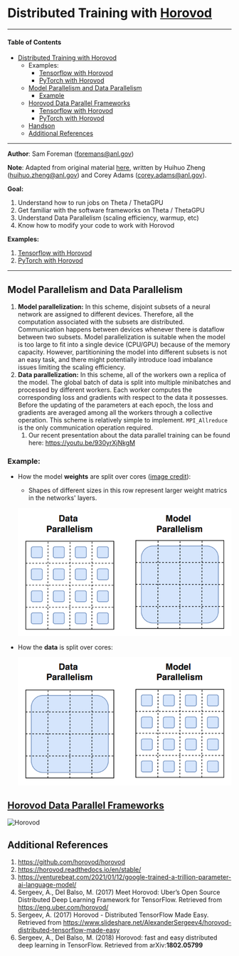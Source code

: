 # Distributed Training with [Horovod](https://github.com/horovod/horovod)

---

#### Table of Contents

- [Distributed Training with Horovod](#distributed-training-with-horovod1)
  - Examples:
    - [Tensorflow with Horovod](./tensorflow/README.md)
    - [PyTorch with Horovod](./torch/README.md)
  - [Model Parallelism and Data Parallelism](#model-parallelism-and-data-parallelism)
    + [Example](#example)
  - [Horovod Data Parallel Frameworks](#horovod-data-parallel-frameworks3)
    + [Tensorflow with Horovod](#tensorflow-with-horovod)
    * [PyTorch with Horovod](#pytorch-with-horovod)
  - [Handson](#handson)
  - [Additional References](#additional-references)

---

**Author**: Sam Foreman ([foremans@anl.gov](mailto:foremans@anl.gov))

**Note**:  Adapted from original material [here](https://github.com/argonne-lcf/sdl_ai_workshop/blob/master/01_distributedDeepLearning/Horovod/README.md), written by Huihuo Zheng ([huihuo.zheng@anl.gov](mailto:huihuo.zheng@anl.gov)) and Corey Adams ([corey.adams@anl.gov](mailto:corey.adams@anl.gov)).

**Goal:**

1. Understand how to run jobs on Theta / ThetaGPU
2. Get familiar with the software frameworks on Theta / ThetaGPU
3. Understand Data Parallelism (scaling efficiency, warmup, etc)
4. Know how to modify your code to work with Horovod

**Examples:**

1. [Tensorflow with Horovod](./tensorflow/README.md)
2. [PyTorch with Horovod](./torch/README.md)

---

## Model Parallelism and Data Parallelism

1. **Model parallelization:** In this scheme, disjoint subsets of a neural network are assigned to different devices. Therefore, all the computation associated with the subsets are distributed. Communication happens between devices whenever there is dataflow between two subsets. Model parallelization is suitable when the model is too large to fit into a single device (CPU/GPU) because of the memory capacity. However, partitionining the model into different subsets is not an easy task, and there might potentially introduce load imbalance issues limiting the scaling efficiency.
2. **Data parallelization:** In this scheme, all of the workers own a replica of the model. The global batch of data is split into multiple minibatches and processed by different workers. Each worker computes the corresponding loss and gradients with respect to the data it possesses. Before the updating of the parameters at each epoch, the loss and gradients are averaged among all the workers through a collective operation. This scheme is relatively simple to implement. `MPI_Allreduce` is the only communication operation required.
   1. Our recent presentation about the data parallel training can be found here: https://youtu.be/930yrXjNkgM

### Example:

- How the model **weights** are split over cores ([image credit][2]):

  - Shapes of different sizes in this row represent larger weight matrics in the networks' layers.

  ![weights](../images/weights.png)

- How the **data** is split over cores:

  ![data](../images/data.png)

<!---![distributed](../assets/distributed.png)--->

## [Horovod Data Parallel Frameworks][3]

![Horovod](../assets/horovod.png)

[1]: https://github.com/horovod/horovod
[2]: https://venturebeat.com/2021/01/12/google-trained-a-trillion-parameter-ai-language-model/
[3]: https://horovod.readthedocs.io/en/stable/

<!---## Handson--->

<!---[`./thetagpu.md`](./thetagpu.md)--->

## Additional References

1. https://github.com/horovod/horovod
2. https://horovod.readthedocs.io/en/stable/
3. https://venturebeat.com/2021/01/12/google-trained-a-trillion-parameter-ai-language-model/
4. Sergeev, A., Del Balso, M. (2017) Meet Horovod: Uber’s Open Source Distributed Deep Learning Framework for TensorFlow. Retrieved from https://eng.uber.com/horovod/
5. Sergeev, A. (2017) Horovod - Distributed TensorFlow Made Easy. Retrieved from https://www.slideshare.net/AlexanderSergeev4/horovod-distributed-tensorflow-made-easy
6. Sergeev, A., Del Balso, M. (2018) Horovod: fast and easy distributed deep learning in TensorFlow. Retrieved from arXiv:**1802.05799**